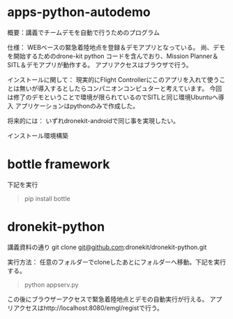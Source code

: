 # apps-python-autodemo
概要：講義でチームデモを自動で行うためのプログラム

仕様：
WEBベースの緊急着陸地点を登録＆デモアプリとなっている。
尚、デモを開始するためのdrone-kit python コードを含んでおり、Mission Planner＆SITL＆デモアプリが動作する。
アプリアクセスはブラウザで行う。

インストールに関して：
現実的にFlight Controllerにこのアプリを入れて使うことは無いが導入するとしたらコンパニオンコンピュターと考えています。
今回は修了のデモということで環境が限られているのでSITLと同じ環境Ubuntuへ導入
アプリケーションはpythonのみで作成した。

将来的には：
いずれdronekit-androidで同じ事を実現したい。 

インストール環境構築
# bottle framework
下記を実行
> pip  install  bottle
# dronekit-python
講義資料の通り
git clone git@github.com:dronekit/dronekit-python.git

実行方法：
任意のフォルダーでcloneしたあとにフォルダーへ移動。下記を実行する。
>  python appserv.py

この後にブラウザーアクセスで緊急着陸地点とデモの自動実行が行える。
アプリアクセスはhttp://localhost:8080/emgl/registで行う。

